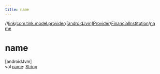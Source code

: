 ```yaml
---
title: name
---
```

//[link](../../../../index.html)/[com.tink.model.provider](../../index.html)/[[androidJvm]Provider](../index.html)/[FinancialInstitution](index.html)/[name](name.html)



# name



[androidJvm]\
val [name](name.html): [String](https://kotlinlang.org/api/latest/jvm/stdlib/kotlin/-string/index.html)




